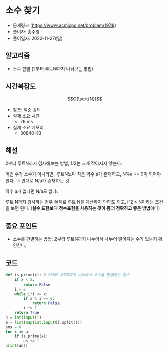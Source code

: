 # 소수 찾기
- 문제링크 (https://www.acmicpc.net/problem/1978)
- 풀이자: 홍주영
- 풀이일자: 2022-11-27(일)

## 알고리즘
- 소수 판별 (2부터 루트N까지 나눠보는 방법)

## 시간복잡도
$$O(\sqrt{N})$$

- 참조: 백준 강의
- 실제 소요 시간
    - 76 ms
- 실제 소요 메모리
    - 30840 KB

## 해설
2부터 루트N까지 검사해보는 방법, 1/2는 크게 작아지지 않는다.

어떤 수가 소수가 아니라면, 루트N보다 작은 약수 a가 존재하고, N%a == 0이 되어야한다. → 반대로 N/a가 존재하는 것

약수 a가 없다면 N/a도 없다.

루트 N까지 검사하는 경우 실제로 루트 N을 계산하지 안하도 되고, i^2 ≤ N이라는 조건을 보면 된다. (**실수 표현보다 정수표현을 사용하는 것이 좀더 정확하고 좋은 방법**이다)


## 중요 포인트
- 소수를 판별하는 방법: 2부터 루트N까지 나누어서 나누어 떨어지는 수가 있는지 확인한다.

## 코드
``` python
def is_prime(x): # 2부터 루트N까지 나눠봐서 소수를 판별하는 함수
    if x < 2:
        return False
    i = 2
    while i*i <= x:
        if x % i == 0:
            return False
        i += 1
    return True
n = int(input())
a = list(map(int,input().split()))
ans = 0
for x in a:
    if is_prime(x):
        ns += 1
print(ans)
```